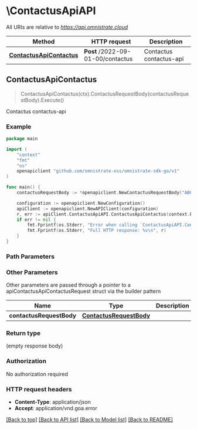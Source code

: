 # \ContactusApiAPI

All URIs are relative to *https://api.omnistrate.cloud*

Method | HTTP request | Description
------------- | ------------- | -------------
[**ContactusApiContactus**](ContactusApiAPI.md#ContactusApiContactus) | **Post** /2022-09-01-00/contactus | Contactus contactus-api



## ContactusApiContactus

> ContactusApiContactus(ctx).ContactusRequestBody(contactusRequestBody).Execute()

Contactus contactus-api

### Example

```go
package main

import (
	"context"
	"fmt"
	"os"
	openapiclient "github.com/omnistrate-oss/omnistrate-sdk-go/v1"
)

func main() {
	contactusRequestBody := *openapiclient.NewContactusRequestBody("ABC", "abc@gmail.com", "this is a test", "John Doe") // ContactusRequestBody | 

	configuration := openapiclient.NewConfiguration()
	apiClient := openapiclient.NewAPIClient(configuration)
	r, err := apiClient.ContactusApiAPI.ContactusApiContactus(context.Background()).ContactusRequestBody(contactusRequestBody).Execute()
	if err != nil {
		fmt.Fprintf(os.Stderr, "Error when calling `ContactusApiAPI.ContactusApiContactus``: %v\n", err)
		fmt.Fprintf(os.Stderr, "Full HTTP response: %v\n", r)
	}
}
```

### Path Parameters



### Other Parameters

Other parameters are passed through a pointer to a apiContactusApiContactusRequest struct via the builder pattern


Name | Type | Description  | Notes
------------- | ------------- | ------------- | -------------
 **contactusRequestBody** | [**ContactusRequestBody**](ContactusRequestBody.md) |  | 

### Return type

 (empty response body)

### Authorization

No authorization required

### HTTP request headers

- **Content-Type**: application/json
- **Accept**: application/vnd.goa.error

[[Back to top]](#) [[Back to API list]](../README.md#documentation-for-api-endpoints)
[[Back to Model list]](../README.md#documentation-for-models)
[[Back to README]](../README.md)

